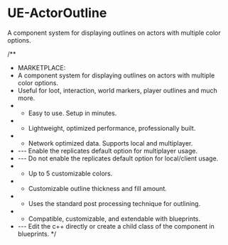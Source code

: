 # UE-ActorOutline
 A component system for displaying outlines on actors with multiple color options.

/**
 * MARKETPLACE:
 * A component system for displaying outlines on actors with multiple color options.
 * Useful for loot, interaction, world markers, player outlines and much more.
 * - Easy to use. Setup in minutes.
 * - Lightweight, optimized performance, professionally built.
 * - Network optimized data. Supports local and multiplayer.
 * --- Enable the replicates default option for multiplayer usage.
 * --- Do not enable the replicates default option for local/client usage.
 * - Up to 5 customizable colors.
 * - Customizable outline thickness and fill amount.
 * - Uses the standard post processing technique for outlining.
 * - Compatible, customizable, and extendable with blueprints.
 * --- Edit the c++ directly or create a child class of the component in blueprints.
 */